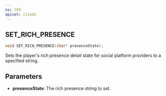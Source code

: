 ```yaml
---
ns: CFX
apiset: client
---
```

## SET_RICH_PRESENCE

```c
void SET_RICH_PRESENCE(char* presenceState);
```

Sets the player's rich presence detail state for social platform providers to a specified string.

## Parameters
* **presenceState**: The rich presence string to set.

